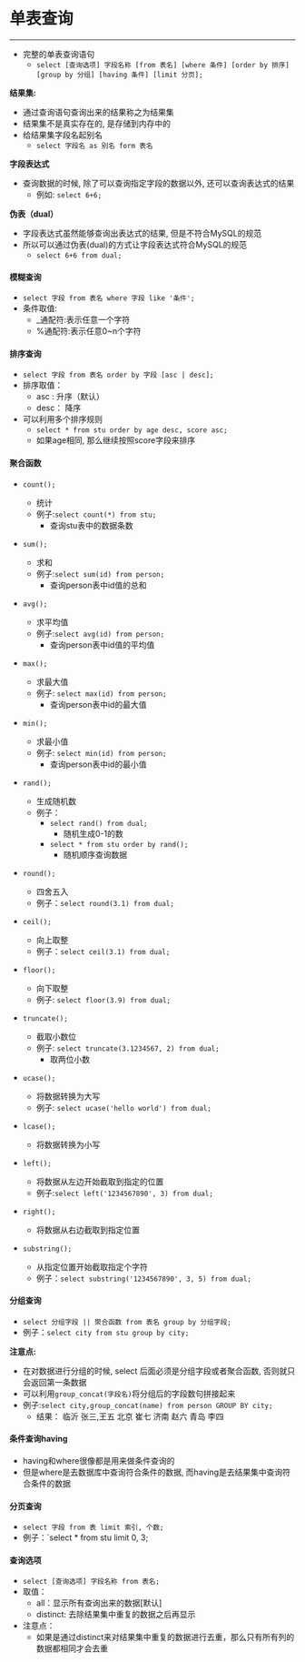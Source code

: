 # 单表查询
------
+ 完整的单表查询语句
    + `select [查询选项] 字段名称 [from 表名] [where 条件] [order by 排序] [group by 分组] [having 条件] [limit 分页];`


**结果集:**
+ 通过查询语句查询出来的结果称之为结果集
+ 结果集不是真实存在的, 是存储到内存中的
+ 给结果集字段名起别名
    + `select 字段名 as 别名 form 表名`

**字段表达式**
+ 查询数据的时候, 除了可以查询指定字段的数据以外, 还可以查询表达式的结果
    + 例如: `select 6+6;`

**伪表（dual）**
+ 字段表达式虽然能够查询出表达式的结果, 但是不符合MySQL的规范
+ 所以可以通过伪表(dual)的方式让字段表达式符合MySQL的规范
    + `select 6+6 from dual;`

#### 模糊查询
+ `select 字段 from 表名 where 字段 like '条件';`
+ 条件取值:
    + _通配符:表示任意一个字符
    + %通配符:表示任意0~n个字符


#### 排序查询
+ `select 字段 from 表名 order by 字段 [asc | desc];`
+ 排序取值：
    + asc : 升序（默认）
    + desc： 降序
+ 可以利用多个排序规则
    + `select * from stu order by age desc, score asc;`
    + 如果age相同, 那么继续按照score字段来排序

#### 聚合函数
+ `count();`
    + 统计
    + 例子:`select count(*) from stu;`
        + 查询stu表中的数据条数
+ `sum(); `
    + 求和
    + 例子:`select sum(id) from person;`
        + 查询person表中id值的总和

+ `avg();`
    + 求平均值
    + 例子:`select avg(id) from person;`
        + 查询person表中id值的平均值

+ `max();`
    + 求最大值
    + 例子: `select max(id) from person;`
        + 查询person表中id的最大值

+ `min();`
    + 求最小值
    + 例子: `select min(id) from person;`
        + 查询person表中id的最小值

+ `rand();`
    + 生成随机数
    + 例子：
        + `select rand() from dual;`
            + 随机生成0-1的数
        + `select * from stu order by rand();`
            + 随机顺序查询数据

+ `round();`
    + 四舍五入
    + 例子：`select round(3.1) from dual;`

+ `ceil(); `
    + 向上取整
    + 例子：`select ceil(3.1) from dual;`

+ `floor();`
    + 向下取整
    + 例子: `select floor(3.9) from dual;`

+ `truncate();`
    + 截取小数位
    + 例子: `select truncate(3.1234567, 2) from dual;`
        + 取两位小数

+ `ucase();`
    + 将数据转换为大写
    + 例子: `select ucase('hello world') from dual;`
+ `lcase();`
    + 将数据转换为小写

+ `left(); `
    + 将数据从左边开始截取到指定的位置
    + 例子:`select left('1234567890', 3) from dual;`

+ `right();`
    + 将数据从右边截取到指定位置

+ `substring();`
    + 从指定位置开始截取指定个字符
    + 例子：`select substring('1234567890', 3, 5) from dual;`

#### 分组查询
+ `select 分组字段 || 聚合函数 from 表名 group by 分组字段;`
+ 例子：`select city from stu group by city;`

**注意点:**
+ 在对数据进行分组的时候, select 后面必须是分组字段或者聚合函数, 否则就只会返回第一条数据
+ 可以利用`group_concat(字段名)`将分组后的字段数句拼接起来
+ 例子:`select city,group_concat(name) from person GROUP BY city;`
    + 结果：
    临沂	张三,王五
    北京	崔七
    济南	赵六
    青岛	李四

#### 条件查询having
- having和where很像都是用来做条件查询的
- 但是where是去数据库中查询符合条件的数据, 而having是去结果集中查询符合条件的数据

#### 分页查询
+ `select 字段 from 表 limit 索引, 个数;`
+ 例子：`select * from stu limit 0, 3;

#### 查询选项
+ `select [查询选项] 字段名称 from 表名;`
+ 取值：
    + all：显示所有查询出来的数据[默认]
    + distinct: 去除结果集中重复的数据之后再显示
+ 注意点：
    + 如果是通过distinct来对结果集中重复的数据进行去重，那么只有所有列的数据都相同才会去重